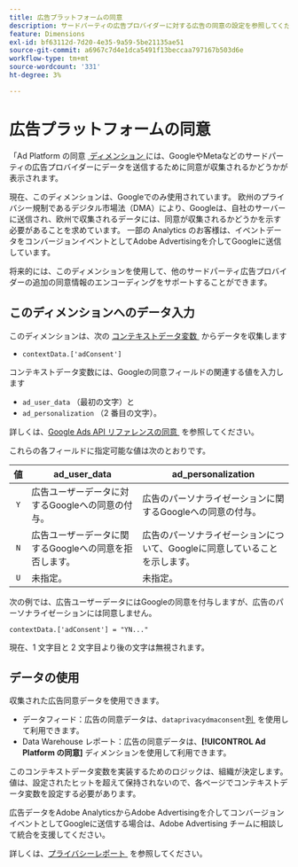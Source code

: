 ```yaml
---
title: 広告プラットフォームの同意
description: サードパーティの広告プロバイダーに対する広告の同意の設定を参照してください。
feature: Dimensions
exl-id: bf63112d-7d20-4e35-9a59-5be21135ae51
source-git-commit: a6967c7d4e1dca5491f13beccaa797167b503d6e
workflow-type: tm+mt
source-wordcount: '331'
ht-degree: 3%

---
```


# 広告プラットフォームの同意

「Ad Platform の同意 [&#x200B; ディメンション &#x200B;](overview.md) には、GoogleやMetaなどのサードパーティの広告プロバイダーにデータを送信するために同意が収集されるかどうかが表示されます。

現在、このディメンションは、Googleでのみ使用されています。 欧州のプライバシー規制であるデジタル市場法（DMA）により、Googleは、自社のサーバーに送信され、欧州で収集されるデータには、同意が収集されるかどうかを示す必要があることを求めています。 一部の Analytics のお客様は、イベントデータをコンバージョンイベントとしてAdobe Advertisingを介してGoogleに送信しています。

将来的には、このディメンションを使用して、他のサードパーティ広告プロバイダーの追加の同意情報のエンコーディングをサポートすることができます。

## このディメンションへのデータ入力

このディメンションは、次の [&#x200B; コンテキストデータ変数 &#x200B;](/help/implement/vars/page-vars/contextdata.md) からデータを収集します

* `contextData.['adConsent']`

コンテキストデータ変数には、Googleの同意フィールドの関連する値を入力します

* `ad_user_data` （最初の文字）と
* `ad_personalization` （2 番目の文字）。

詳しくは、[Google Ads API リファレンスの同意 &#x200B;](https://developers.google.com/google-ads/api/reference/rpc/v15/Consent) を参照してください。

これらの各フィールドに指定可能な値は次のとおりです。

| 値 | ad_user_data | ad_personalization |
|:-:|---|---|
| `Y` | 広告ユーザーデータに対するGoogleへの同意の付与。 | 広告のパーソナライゼーションに関するGoogleへの同意の付与。 |
| `N` | 広告ユーザーデータに関するGoogleへの同意を拒否します。 | 広告のパーソナライゼーションについて、Googleに同意していることを示します。 |
| `U` | 未指定。 | 未指定。 |

次の例では、広告ユーザーデータにはGoogleの同意を付与しますが、広告のパーソナライゼーションには同意しません。

```
contextData.['adConsent'] = "YN..."
```

現在、1 文字目と 2 文字目より後の文字は無視されます。

## データの使用

収集された広告同意データを使用できます。

* データフィード：広告の同意データは、`dataprivacydmaconsent` [&#x200B; 列 &#x200B;](/help/export/analytics-data-feed/c-df-contents/datafeeds-reference.md) を使用して利用できます。
* Data Warehouse レポート：広告の同意データは、**[!UICONTROL Ad Platform の同意]** ディメンションを使用して利用できます。

このコンテキストデータ変数を実装するためのロジックは、組織が決定します。 値は、設定されたヒットを超えて保持されないので、各ページでコンテキストデータ変数を設定する必要があります。

広告データをAdobe AnalyticsからAdobe Advertisingを介してコンバージョンイベントとしてGoogleに送信する場合は、Adobe Advertising チームに相談して統合を支援してください。

詳しくは、[&#x200B; プライバシーレポート &#x200B;](/help/admin/tools/manage-rs/edit-settings/privacy-reporting.md) を参照してください。
